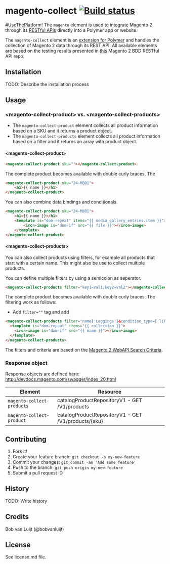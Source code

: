 # magento-collect [![Build status](https://travis-ci.org/bobvanluijt/magento-collect.svg?branch=master)](https://travis-ci.org/bobvanluijt/magento-collect)

[#UseThePlatform](https://twitter.com/hashtag/usetheplatform)! The `magento` element is used to integrate Magento 2 through its [RESTful APIs](http://devdocs.magento.com/guides/v2.0/get-started/bk-get-started-api.html) directly into a Polymer app or website.

The `magento-collect` element is an [extension for Polymer](https://elements.polymer-project.org) and handles the collection of Magento 2 data through its REST API. All available elements are based on the testing results presented in [this](https://github.com/dorel/Magento-2-REST-API-BDD) Magento 2 BDD RESTful API repo.

## Installation

TODO: Describe the installation process

## Usage

### &lt;magento-collect-product&gt; vs. &lt;magento-collect-products&gt;

- The `magento-collect-product` element collects all product information based on a SKU and it returns a product object.
- The `magento-collect-products` element collects all product information based on a filter and it returns an array with product object.

#### &lt;magento-collect-product&gt;

```html
<magento-collect-product sku=""></magento-collect-product>
```

The complete product becomes available with double curly braces. The 

```html
<magento-collect-product sku="24-MB01">
	<h1>{{ name }}</h1>
</magento-collect-product>
```

You can also combine data bindings and conditionals.

```html
<magento-collect-product sku="24-MB01">
	<h1>{{ name }}</h1>
	<template is="dom-repeat" items="{{ media_gallery_entries.item }}">
		<iron-image is="dom-if" src="{{ file }}"></iron-image>
	</template>
</magento-collect-product>
```

#### &lt;magento-collect-products&gt;

You can also collect products using filters, for example all products that start with a certain name. This might also be use to collect multiple products.

You can define multiple filters by using a semicolon as seperator.

```html
<magento-collect-products filter="key1=val1;key2=val2"></magento-collect-products>
```

The complete product becomes available with double curly braces. The filtering work as follows:
- Add `filter=""` tag and add 

```html
<magento-collect-products filter="name['Leggings']&condition_type=['like'];name['Parachute']&condition_type=['like'];">
  <template is="dom-repeat" items="{{ collection }}">
    <iron-image is="dom-if" src="{{ name }}"></iron-image>
  </template>
</magento-collect-products>
```

The filters and criteria are based on the [Magento 2 WebAPI Search Criteria](http://devdocs.magento.com/guides/v2.1/howdoi/webapi/search-criteria.html).

### Response object

Response objects are defined here: http://devdocs.magento.com/swagger/index_20.html

| Element | Resource |
| -------------------------|-----------------------------------------------------|
| `magento-collect-products` | catalogProductRepositoryV1 - GET /V1/products       |
| `magento-collect-product`  | catalogProductRepositoryV1 - GET /V1/products/{sku} |

## Contributing

1. Fork it!
2. Create your feature branch: `git checkout -b my-new-feature`
3. Commit your changes: `git commit -am 'Add some feature'`
4. Push to the branch: `git push origin my-new-feature`
5. Submit a pull request :D

## History

TODO: Write history

## Credits

Bob van Luijt (@bobvanluijt)

## License

See license.md file.
